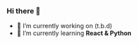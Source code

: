 ### Hi there 👋

- 🔭 I’m currently working on (t.b.d)
- 🌱 I’m currently learning **React  & Python**


